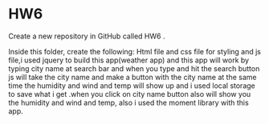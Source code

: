 # HW6
Create a new repository in GitHub called HW6 .

Inside this folder, create the following: Html file and css file for styling and js file,i used jquery to build this app(weather app) and this app will work by typing city name at search bar and when you type and hit the search button js will take the city name and make a button with the city name at the same time the humidity and wind and temp will show up and i used local storage to save what i get .when you click on city name button also will show you the humidity and wind and temp, also i used the moment library with this app.